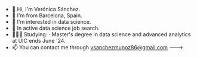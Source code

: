- 👋 Hi, I'm Verónica Sánchez.
- 📍 I'm from Barcelona, Spain.
- 👀 I'm interested in data science.
- 🧐 In active data science job search.
- 👩🏻‍🎓 Studying:
      · Master's degree in data science and advanced analytics at UIC ends June '24.
- 📫 You can contact me through vsanchezmunoz86@gmail.com
--->
